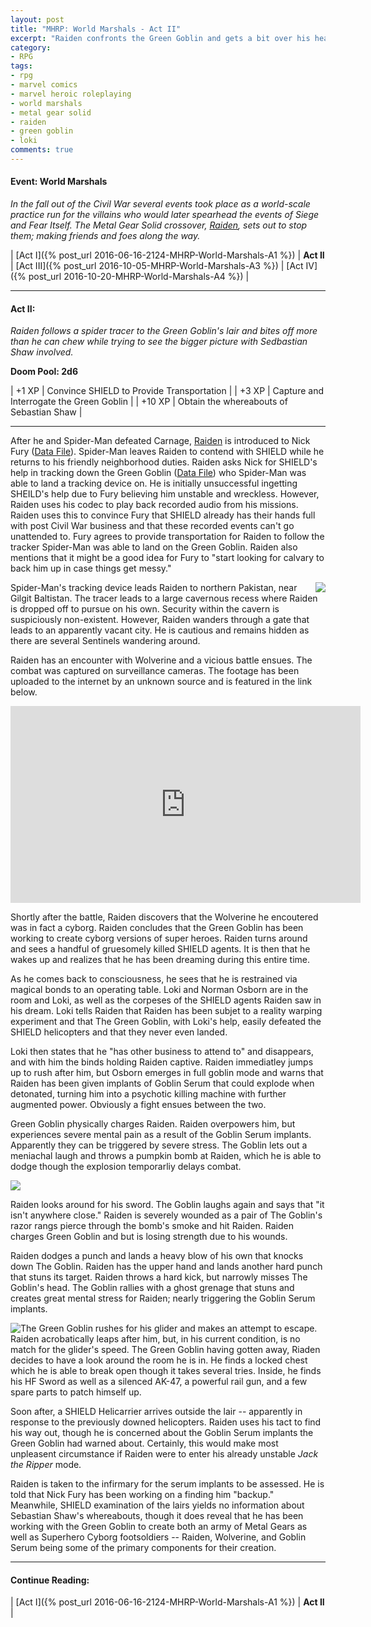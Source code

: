 ```yaml
---
layout: post
title: "MHRP: World Marshals - Act II"
excerpt: "Raiden confronts the Green Goblin and gets a bit over his head."
category:
- RPG
tags:
- rpg
- marvel comics
- marvel heroic roleplaying
- world marshals
- metal gear solid
- raiden
- green goblin
- loki
comments: true
---
```


#### Event:  World Marshals

*In the fall out of the Civil War several events took place as a world-scale practice run for the villains who would later spearhead the events
of Siege and Fear Itself.  The Metal Gear Solid crossover,
[Raiden](https://docs.google.com/spreadsheets/d/1p-WQgYI7Ct9d_1YGmA7DXQ6TMRv-c2dUVo1vQdtRU7M/edit?usp=sharing), sets out to stop them; making
friends and foes along the way.*

| [Act I]({% post_url 2016-06-16-2124-MHRP-World-Marshals-A1 %}) | **Act II** | [Act III]({% post_url 2016-10-05-MHRP-World-Marshals-A3 %}) | [Act IV]({% post_url 2016-10-20-MHRP-World-Marshals-A4 %}) |

-----

#### Act II:

*Raiden follows a spider tracer to the Green Goblin's lair and bites off more than he can chew while trying to see the bigger picture with 
Sedbastian Shaw involved.*

**Doom Pool: 2d6**

| +1 XP | Convince SHIELD to Provide Transportation |
| +3 XP | Capture and Interrogate the Green Goblin |
| +10 XP | Obtain the whereabouts of Sebastian Shaw |

-----

After he and Spider-Man defeated Carnage, 
[Raiden](https://docs.google.com/spreadsheets/d/1p-WQgYI7Ct9d_1YGmA7DXQ6TMRv-c2dUVo1vQdtRU7M/edit?usp=sharing) is introduced to Nick Fury 
([Data File](https://marvelplotpoints.files.wordpress.com/2012/04/datafilenickfury.jpg)).
Spider-Man leaves Raiden to contend with SHIELD while he returns to his friendly neighborhood duties.  Raiden asks Nick for SHIELD's help in 
tracking down the Green Goblin ([Data File](http://marvelheroicrp.wikia.com/wiki/Green_Goblin_(Norman_Osborn,_Watcher_Datafile))) who 
Spider-Man was able to land a tracking device on.  He is initially unsuccessful ingetting SHEILD's help due to Fury believing him unstable and wreckless.  However, Raiden uses his codec to play back recorded audio from his
missions.  Raiden uses this to convince Fury that SHIELD already has their hands full with post Civil War business and that these recorded
events can't go unattended to.  Fury agrees to provide transportation for Raiden to follow the tracker Spider-Man was able to land on the Green
Goblin.  Raiden also mentions that it might be a good idea for Fury to "start looking for calvary to back him up in case things get messy."

<a href="http://yygeneralcorner.blogspot.com/2012/06/gilgit-baltistan-heaven-on-earth.html"><img style="float: right" src="http://2.bp.blogspot.com/-BryLnwp5k3A/T8m0RconH1I/AAAAAAAAAHQ/QyfoUCnOjUE/s400/siachen2.jpg"></a>

Spider-Man's tracking device leads Raiden to northern Pakistan, near Gilgit Baltistan.  The tracer leads to a large cavernous recess where 
Raiden is dropped off to pursue on his own.  Security within the cavern is suspiciously non-existent.  However, Raiden wanders through a gate 
that leads to an apparently vacant city.  He is cautious and remains hidden as there are several Sentinels wandering around.

Raiden has an encounter with Wolverine and a vicious battle ensues.  The combat was captured on surveillance cameras.  The footage has been 
uploaded to the internet by an unknown source and is featured in the link below.

<iframe width="560" height="315" src="https://www.youtube.com/embed/cFm982JyE4A" frameborder="0" allowfullscreen></iframe>

Shortly after the battle, Raiden discovers that the Wolverine he encoutered was in fact a cyborg.  Raiden concludes that the Green Goblin has 
been working to create cyborg versions of super heroes.  Raiden turns around and sees a handful of gruesomely killed SHIELD agents.  It is then 
that he wakes up and realizes that he has been dreaming during this entire time.

As he comes back to consciousness, he sees that he is restrained via magical bonds to an operating table.  Loki and Norman Osborn are in the 
room and Loki, as well as the corpeses of the SHIELD agents Raiden saw in his dream.  Loki tells Raiden that Raiden has been subjet to a 
reality warping experiment and that The Green Goblin, with Loki's help, easily defeated the SHIELD helicopters and that they never even landed.

<a href="https://passthepopcorn2016.wordpress.com/2016/06/11/why-captain-america-civil-war-doesnt-need-a-villain/"><img style="float: right" sr="https://liretranger.files.wordpress.com/2016/05/loki.jpg?w=380&h=288"></a>

Loki then states that he "has other business to attend to" and disappears, and with him the binds holding Raiden captive.  Raiden immediatley 
jumps up to rush after him, but Osborn emerges in full goblin mode and warns that Raiden has been given implants of Goblin Serum that could 
explode when detonated, turning him into a psychotic killing machine with further augmented power.  Obviously a fight ensues between the two.

Green Goblin physically charges Raiden.  Raiden overpowers him, but experiences severe mental pain as a result of the Goblin Serum implants.  
Apparently they can be triggered by severe stress.  The Goblin lets out a meniachal laugh and throws a pumpkin bomb at Raiden, which he is able 
to dodge though the explosion temporarliy delays combat.

<a href="http://www.thegreengoblinshideout.com/the-goblin-s-arsenal"><img src="http://www.thegreengoblinshideout.com/_/rsrc/1311209752709/the-goblin-s-arsenal/ppspider_75034.jpg"></a>

Raiden looks around for his sword.  The Goblin laughs again and says that "it isn't anywhere close."  Raiden is severely wounded as a pair of 
The Goblin's razor rangs pierce through the bomb's smoke and hit Raiden.  Raiden charges Green Goblin and but is losing strength due to his 
wounds.

Raiden dodges a punch and lands a heavy blow of his own that knocks down The Goblin.  Raiden has the upper hand and lands another hard punch 
that stuns its target.  Raiden throws a hard kick, but narrowly misses The Goblin's head.  The Goblin rallies with a ghost grenage that stuns 
and creates great mental stress for Raiden; nearly triggering the Goblin Serum implants.

<a href="http://www.sideshowtoy.com/collectibles/metal-gear-raiden-hot-toys-902184/"><img style="float: left" 
src="http://www.sideshowtoy.com/assets/products/902184-raiden/lg/902184-raiden-013.jpg"></a>

The Green Goblin rushes for his glider and makes an attempt to escape.  Raiden acrobatically leaps after him, but, in his current condition, is 
no match for the glider's speed.  The Green Goblin having gotten away, Riaden decides to have a look around the room he is in.  He finds a 
locked chest which he is able to break open though it takes several tries.  Inside, he finds his HF Sword as well as a silenced AK-47, a 
powerful rail gun, and a few spare parts to patch himself up.

Soon after, a SHIELD Helicarrier arrives outside the lair -- apparently in response to the previously downed helicopters.  Raiden uses his tact 
to find his way out, though he is concerned about the Goblin Serum implants the Green Goblin had warned about.  Certainly, this would make most 
unpleasent circumstance if Raiden were to enter his already unstable *Jack the Ripper* mode.

Raiden is taken to the infirmary for the serum implants to be assessed.  He is told that Nick Fury has been working on a finding him "backup."  
Meanwhile, SHIELD examination of the lairs yields no information about Sebastian Shaw's whereabouts, though it does reveal that he has been 
working with the Green Goblin to create both an army of Metal Gears as well as Superhero Cyborg footsoldiers -- Raiden, Wolverine, and Goblin 
Serum being some of the primary components for their creation.

-----

#### Continue Reading:

| [Act I]({% post_url 2016-06-16-2124-MHRP-World-Marshals-A1 %}) | **Act II** |

